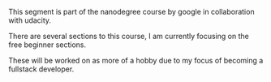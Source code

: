 This segment is part of the nanodegree course by google in collaboration with udacity. 

There are several sections to this course, I am currently focusing on the free beginner sections. 

These will be worked on as more of a hobby due to my focus of becoming a fullstack developer.